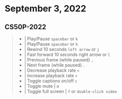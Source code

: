 # September 3, 2022

## CS50P-2022

> - | Play/Pause	`spacebar` or `k`
> - | Play/Pause	`spacebar` or `k`
> - | Rewind 10 seconds	`left arrow` or `j`
> - | Fast forward 10 seconds	right arrow or `l`
> - | Previous frame (while paused)	`,`
> - | Next frame (while paused)	`.`
> - | Decrease playback rate	`<`
> - | Increase playback rate	`>`
> - | Toggle captions on/off	`c`
> - | Toggle mute | `m`
> - | Toggle full screen | `f` or `double-click video`


